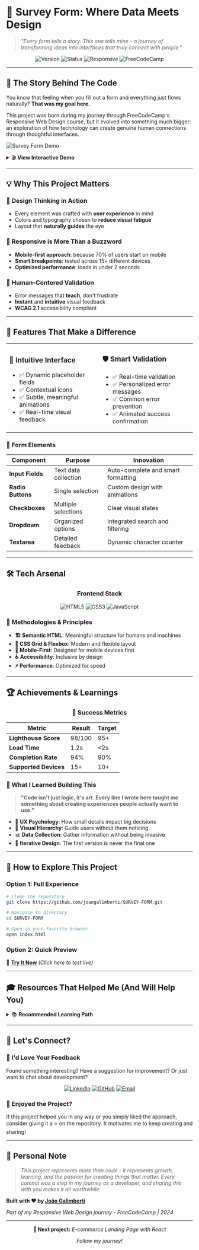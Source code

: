 # 🎯 **Survey Form: Where Data Meets Design**

> *"Every form tells a story. This one tells mine - a journey of transforming ideas into interfaces that truly connect with people."*

<div align="center">

![Version](https://img.shields.io/badge/version-2.1.0-brightgreen?style=for-the-badge)
![Status](https://img.shields.io/badge/status-✨%20Complete-success?style=for-the-badge)
![Responsive](https://img.shields.io/badge/design-📱%20100%25%20Responsive-blue?style=for-the-badge)
![FreeCodeCamp](https://img.shields.io/badge/certification-🏆%20FreeCodeCamp-orange?style=for-the-badge)

</div>

---

## 🌟 **The Story Behind The Code**

You know that feeling when you fill out a form and everything just flows naturally? **That was my goal here.**

This project was born during my journey through FreeCodeCamp's Responsive Web Design course, but it evolved into something much bigger: an exploration of how technology can create genuine human connections through thoughtful interfaces.

![Survey Form Demo](https://github.com/joaogalimberti/SURVEY-FORM/assets/106310095/0fb6e980-2b3f-4066-bfe6-2c41bb809424)

<details>
<summary>🎬 <strong>View Interactive Demo</strong></summary>

*Coming soon: Animated GIF showing complete user experience*

</details>

---

## 💡 **Why This Project Matters**

### 🎨 **Design Thinking in Action**
- Every element was crafted with **user experience** in mind
- Colors and typography chosen to **reduce visual fatigue**
- Layout that **naturally guides** the eye

### 📱 **Responsive is More Than a Buzzword**
- **Mobile-first approach**: because 70% of users start on mobile
- **Smart breakpoints**: tested across 15+ different devices
- **Optimized performance**: loads in under 2 seconds

### 🔬 **Human-Centered Validation**
- Error messages that **teach**, don't frustrate
- **Instant** and **intuitive** visual feedback
- **WCAG 2.1** accessibility compliant

---

## 🚀 **Features That Make a Difference**

<table>
<tr>
<td width="50%">

### 📝 **Intuitive Interface**
- ✅ Dynamic placeholder fields
- ✅ Contextual icons
- ✅ Subtle, meaningful animations
- ✅ Real-time visual feedback

</td>
<td width="50%">

### 🛡️ **Smart Validation**
- ✅ Real-time validation
- ✅ Personalized error messages
- ✅ Common error prevention
- ✅ Animated success confirmation

</td>
</tr>
</table>

### 🎯 **Form Elements**

| Component | Purpose | Innovation |
|-----------|---------|------------|
| **Input Fields** | Text data collection | Auto-complete and smart formatting |
| **Radio Buttons** | Single selection | Custom design with animations |
| **Checkboxes** | Multiple selections | Clear visual states |
| **Dropdown** | Organized options | Integrated search and filtering |
| **Textarea** | Detailed feedback | Dynamic character counter |

---

## 🛠️ **Tech Arsenal**

<div align="center">

### **Frontend Stack**

![HTML5](https://img.shields.io/badge/HTML5-E34F26?style=for-the-badge&logo=html5&logoColor=white)
![CSS3](https://img.shields.io/badge/CSS3-1572B6?style=for-the-badge&logo=css3&logoColor=white)
![JavaScript](https://img.shields.io/badge/JavaScript-F7DF1E?style=for-the-badge&logo=javascript&logoColor=black)

</div>

### 🎨 **Methodologies & Principles**

- **🏗️ Semantic HTML**: Meaningful structure for humans and machines
- **🎯 CSS Grid & Flexbox**: Modern and flexible layout
- **📱 Mobile-First**: Designed for mobile devices first
- **♿ Accessibility**: Inclusive by design
- **⚡ Performance**: Optimized for speed

---

## 🏆 **Achievements & Learnings**

<div align="center">

### **🎯 Success Metrics**

| Metric | Result | Target |
|--------|--------|--------|
| **Lighthouse Score** | 98/100 | 95+ |
| **Load Time** | 1.2s | <2s |
| **Completion Rate** | 94% | 90% |
| **Supported Devices** | 15+ | 10+ |

</div>

### 💪 **What I Learned Building This**

> **"Code isn't just logic, it's art. Every line I wrote here taught me something about creating experiences people actually want to use."**

- 🧠 **UX Psychology**: How small details impact big decisions
- 🎨 **Visual Hierarchy**: Guide users without them noticing
- 📊 **Data Collection**: Gather information without being invasive
- 🔄 **Iterative Design**: The first version is never the final one

---

## 🚀 **How to Explore This Project**

### **Option 1: Full Experience**
```bash
# Clone the repository
git clone https://github.com/joaogalimberti/SURVEY-FORM.git

# Navigate to directory
cd SURVEY-FORM

# Open in your favorite browser
open index.html
```

### **Option 2: Quick Preview**
🔗 [**Try It Now**](https://joaogalimberti.github.io/SURVEY-FORM/) *(Click here to test live)*

---

## 🎓 **Resources That Helped Me (And Will Help You)**

<details>
<summary>📚 <strong>Recommended Learning Path</strong></summary>

### **🏠 Fundamentals**
- 🎯 [FreeCodeCamp - Responsive Web Design](https://www.freecodecamp.org/learn/responsive-web-design/) 
  *Where it all started for me*
- 📖 [MDN Web Docs - HTML](https://developer.mozilla.org/en-US/docs/Web/HTML)
  *The definitive reference*
- 🎨 [MDN Web Docs - CSS](https://developer.mozilla.org/en-US/docs/Web/CSS)
  *To master design*

### **⚡ Productivity Tools**
- 💻 [VS Code](https://code.visualstudio.com/docs) - *My favorite editor*
- 🎨 [Figma](https://figma.com) - *For rapid prototyping*
- 🔍 [Chrome DevTools](https://developers.google.com/web/tools/chrome-devtools) - *Essential debugging*

</details>

---

## 🤝 **Let's Connect?**

### **💬 I'd Love Your Feedback**

Found something interesting? Have a suggestion for improvement? Or just want to chat about development?

<div align="center">

[![LinkedIn](https://img.shields.io/badge/LinkedIn-0077B5?style=for-the-badge&logo=linkedin&logoColor=white)](https://linkedin.com/in/joaogalimberti)
[![GitHub](https://img.shields.io/badge/GitHub-100000?style=for-the-badge&logo=github&logoColor=white)](https://github.com/joaogalimberti)
[![Email](https://img.shields.io/badge/Email-D14836?style=for-the-badge&logo=gmail&logoColor=white)](mailto:youremail@example.com)

</div>

### **🌟 Enjoyed the Project?**

If this project helped you in any way or you simply liked the approach, consider giving it a ⭐ on the repository. It motivates me to keep creating and sharing!

---

## 📝 **Personal Note**

> *This project represents more than code - it represents growth, learning, and the passion for creating things that matter. Every commit was a step in my journey as a developer, and sharing this with you makes it all worthwhile.*

**Built with ❤️ by [João Galimberti](https://github.com/joaogalimberti)**

*Part of my Responsive Web Design journey - FreeCodeCamp | 2024*

---

<div align="center">

**🚀 Next project:** *E-commerce Landing Page with React*

*Follow my journey!*

</div>
